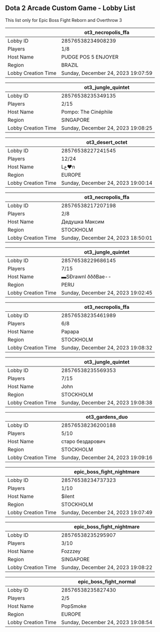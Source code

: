 ## Dota 2 Arcade Custom Game - Lobby List

This list only for Epic Boss Fight Reborn and Overthrow 3

|  | ot3_necropolis_ffa |
| ------ | ------ |
| Lobby ID | 28576538234908239 |
| Players | 1/8 |
| Host Name | PUDGE POS 5 ENJOYER |
| Region | BRAZIL |
| Lobby Creation Time | Sunday, December 24, 2023 19:07:59 |


|  | ot3_jungle_quintet |
| ------ | ------ |
| Lobby ID | 28576538235349135 |
| Players | 2/15 |
| Host Name | Pompo: The Cinéphile |
| Region | SINGAPORE |
| Lobby Creation Time | Sunday, December 24, 2023 19:08:25 |


|  | ot3_desert_octet |
| ------ | ------ |
| Lobby ID | 28576538227241545 |
| Players | 12/24 |
| Host Name | Lﻉ♥n |
| Region | EUROPE |
| Lobby Creation Time | Sunday, December 24, 2023 19:00:14 |


|  | ot3_necropolis_ffa |
| ------ | ------ |
| Lobby ID | 28576538217207198 |
| Players | 2/8 |
| Host Name | Дедушка Максим |
| Region | STOCKHOLM |
| Lobby Creation Time | Sunday, December 24, 2023 18:50:01 |


|  | ot3_jungle_quintet |
| ------ | ------ |
| Lobby ID | 28576538229686145 |
| Players | 7/15 |
| Host Name | ▬SÐrawnl ðððBae-- |
| Region | PERU |
| Lobby Creation Time | Sunday, December 24, 2023 19:02:45 |


|  | ot3_necropolis_ffa |
| ------ | ------ |
| Lobby ID | 28576538235461989 |
| Players | 6/8 |
| Host Name | Papapa |
| Region | STOCKHOLM |
| Lobby Creation Time | Sunday, December 24, 2023 19:08:32 |


|  | ot3_jungle_quintet |
| ------ | ------ |
| Lobby ID | 28576538235569353 |
| Players | 7/15 |
| Host Name | John |
| Region | STOCKHOLM |
| Lobby Creation Time | Sunday, December 24, 2023 19:08:38 |


|  | ot3_gardens_duo |
| ------ | ------ |
| Lobby ID | 28576538236200188 |
| Players | 5/10 |
| Host Name | старо бездарович |
| Region | STOCKHOLM |
| Lobby Creation Time | Sunday, December 24, 2023 19:09:16 |


|  | epic_boss_fight_nightmare |
| ------ | ------ |
| Lobby ID | 28576538234737323 |
| Players | 1/10 |
| Host Name | $ilent |
| Region | STOCKHOLM |
| Lobby Creation Time | Sunday, December 24, 2023 19:07:49 |


|  | epic_boss_fight_nightmare |
| ------ | ------ |
| Lobby ID | 28576538235295907 |
| Players | 3/10 |
| Host Name | Fozzzey |
| Region | SINGAPORE |
| Lobby Creation Time | Sunday, December 24, 2023 19:08:22 |


|  | epic_boss_fight_normal |
| ------ | ------ |
| Lobby ID | 28576538235827430 |
| Players | 2/5 |
| Host Name | PopSmoke |
| Region | EUROPE |
| Lobby Creation Time | Sunday, December 24, 2023 19:08:54 |


